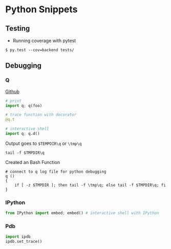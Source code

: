 # Python Snippets

## Testing

* Running coverage with pytest

```console
$ py.test --cov=backend tests/
```

## Debugging

### Q

[Github](https://github.com/zestyping/q)

```python
# print
import q; q(foo)

# trace function with decorator
@q.t

# interactive shell
import q; q.d()
```


Output goes to `$TEMPDIR\q` or `\tmp\q`

```console
tail -f $TMPDIR\q
```


Created an Bash Function
```console
# connect to q log file for python debugging
q ()
{
    if [ -z $TMPDIR ]; then tail -f \tmp\q; else tail -f $TMPDIR\q; fi
}
```


### IPython

```python
from IPython import embed; embed() # interactive shell with IPython
```

### Pdb

```python
import ipdb
ipdb.set_trace()
```
